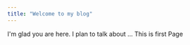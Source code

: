```yaml
---
title: "Welcome to my blog"
---
```


I'm glad you are here. I plan to talk about ...
This is first Page
